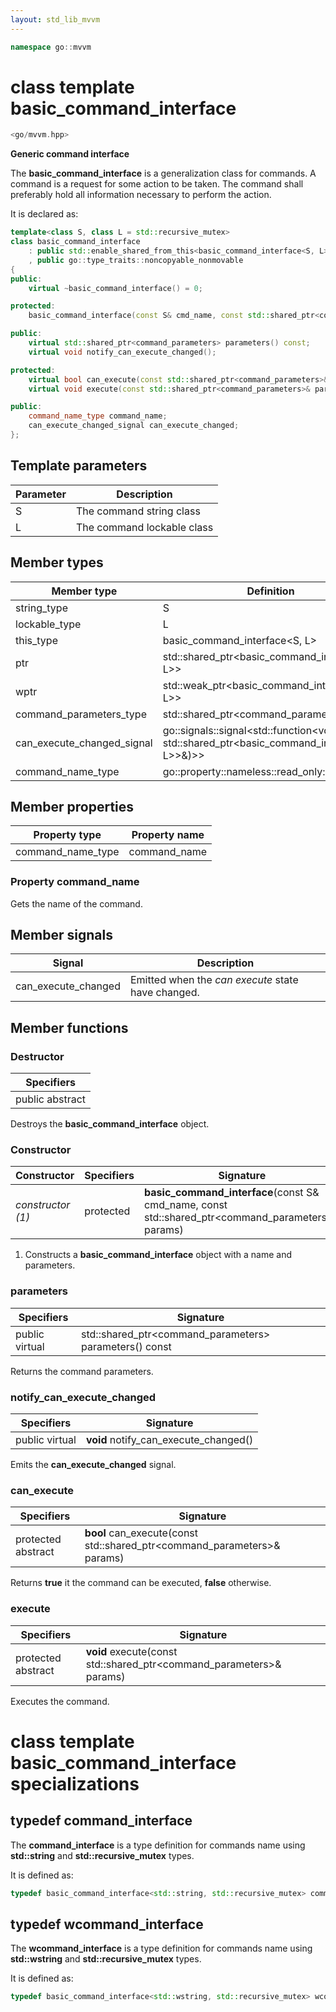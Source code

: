 ```yaml
---
layout: std_lib_mvvm
---
```


```c++
namespace go::mvvm
```

# class template basic_command_interface

```c++
<go/mvvm.hpp>
```

**Generic command interface**

The **basic_command_interface** is a generalization class for commands. A command
is a request for some action to be taken. The command shall preferably hold all
information necessary to perform the action.

It is declared as:

```c++
template<class S, class L = std::recursive_mutex>
class basic_command_interface
    : public std::enable_shared_from_this<basic_command_interface<S, L>>
    , public go::type_traits::noncopyable_nonmovable
{
public:
    virtual ~basic_command_interface() = 0;

protected:
    basic_command_interface(const S& cmd_name, const std::shared_ptr<command_parameters>& params);

public:
    virtual std::shared_ptr<command_parameters> parameters() const;
    virtual void notify_can_execute_changed();

protected:
    virtual bool can_execute(const std::shared_ptr<command_parameters>& params) = 0;
    virtual void execute(const std::shared_ptr<command_parameters>& params) = 0;

public:
    command_name_type command_name;
    can_execute_changed_signal can_execute_changed;
};
```

## Template parameters

Parameter | Description
-|-
S | The command string class
L | The command lockable class

## Member types

Member type | Definition
-|-
string_type | S
lockable_type | L
this_type | basic_command_interface<S, L>
ptr | std\::shared_ptr<basic_command_interface<S, L>>
wptr | std\::weak_ptr<basic_command_interface<S, L>>
command_parameters_type | std\::shared_ptr<command_parameters>
can_execute_changed_signal | go\::signals\::signal<std\::function<void(const std\::shared_ptr<basic_command_interface<S, L>>&)>>
command_name_type | go\::property\::nameless\::read_only\::property<S>

## Member properties

Property type | Property name
-|-
command_name_type | command_name

### Property command_name

Gets the name of the command.

## Member signals

Signal | Description
-|-
can_execute_changed | Emitted when the *can execute* state have changed.

## Member functions

### Destructor

Specifiers |
-|
public abstract |

Destroys the **basic_command_interface** object.

### Constructor

Constructor | Specifiers | Signature
-|-|-
*constructor (1)* | protected | **basic_command_interface**(const S& cmd_name, const std::shared_ptr<command_parameters>& params)

1. Constructs a **basic_command_interface** object with a name and parameters.

### parameters

Specifiers | Signature
-|-
public virtual | std\::shared_ptr<command_parameters> parameters() const

Returns the command parameters.

### notify_can_execute_changed

Specifiers | Signature
-|-
public virtual | **void** notify_can_execute_changed()

Emits the **can_execute_changed** signal.

### can_execute

Specifiers | Signature
-|-
protected abstract | **bool** can_execute(const std\::shared_ptr<command_parameters>& params)

Returns **true** it the command can be executed, **false** otherwise.

### execute

Specifiers | Signature
-|-
protected abstract | **void** execute(const std\::shared_ptr<command_parameters>& params)

Executes the command.

# class template basic_command_interface specializations

## typedef command_interface

The **command_interface** is a type definition for commands name using **std::string**
and **std::recursive_mutex** types.

It is defined as:

```c++
typedef basic_command_interface<std::string, std::recursive_mutex> command_interface;
```

## typedef wcommand_interface

The **wcommand_interface** is a type definition for commands name using **std::wstring**
and **std::recursive_mutex** types.

It is defined as:

```c++
typedef basic_command_interface<std::wstring, std::recursive_mutex> wcommand_interface;
```
